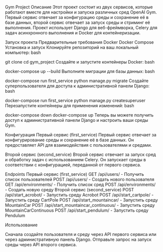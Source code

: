 Gym Project
Описание
Этот проект состоит из двух сервисов, которые работают вместе для настройки и запуска различных сред OpenAI Gym. Первый сервис отвечает за конфигурацию среды и сохранение её в базе данных, второй сервис отвечает за запуск среды и стриминг её выполнения. Проект использует Django для веб-фреймворка, Celery для задач асинхронного выполнения и Docker для контейнеризации.


Запуск проекта
Предварительные требования
Docker
Docker Compose
Установка и запуск
Клонируйте репозиторий на ваш локальный компьютер:
bash

git clone 
cd gym_project
Создайте и запустите контейнеры Docker:
bash

docker-compose up --build
Выполните миграции для базы данных:
bash

docker-compose run first_service python manage.py migrate
Создайте суперпользователя для доступа к административной панели Django:
bash

docker-compose run first_service python manage.py createsuperuser
Перезапустите контейнеры для применения изменений:
bash

docker-compose down
docker-compose up
Теперь вы можете получить доступ к административной панели Django и настроить ваши среды Gym.

Конфигурация
Первый сервис (first_service)
Первый сервис отвечает за конфигурирование среды и сохранение её в базе данных. Он предоставляет API для взаимодействия с пользователями и средами.

Второй сервис (second_service)
Второй сервис отвечает за запуск сред и обработку задач с использованием Celery. Он запускает среды в соответствии с конфигурацией, переданной от первого сервиса.

Endpoints
Первый сервис (first_service)
GET /api/users/ - Получить список пользователей
POST /api/users/ - Создать нового пользователя
GET /api/environments/ - Получить список сред
POST /api/environments/ - Создать новую среду
Второй сервис (second_service)
POST /api/start_acrobot/ - Запустить среду Acrobot
POST /api/start_cartpole/ - Запустить среду CartPole
POST /api/start_mountaincar/ - Запустить среду MountainCar
POST /api/start_mountaincar_continuous/ - Запустить среду MountainCarContinuous
POST /api/start_pendulum/ - Запустить среду Pendulum

Использование

Сначала создайте пользователя и среду через API первого сервиса или через административную панель Django.
Отправьте запрос на запуск среды через API второго сервиса.
